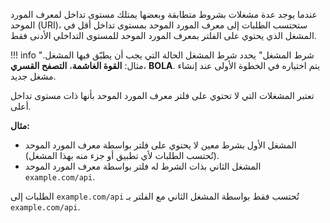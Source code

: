 عندما يوجد عدة مشغلات بشروط متطابقة وبعضها يمتلك مستوى تداخل لمعرف المورد الموحد (URI)، ستحتسب الطلبات إلى معرف المورد الموحد بمستوى تداخل أقل في المشغل الذي يحتوي على الفلتر بمعرف المورد الموحد للمستوى التداخلي الأدنى فقط.

!!! info "شرط المشغل"
    يحدد شرط المشغل الحالة التي يجب أن يطبّق فيها المشغل. مثال: **القوة الغاشمة**، **التصفح القسري**، **BOLA**. يتم اختياره في الخطوة الأولى عند إنشاء مشغل جديد.

تعتبر المشغلات التي لا تحتوي على فلتر معرف المورد الموحد بأنها ذات مستوى تداخل أعلى.

**مثال:**

* المشغل الأول بشرط معين لا يحتوي على فلتر بواسطة معرف المورد الموحد (تُحتسب الطلبات لأي تطبيق أو جزء منه بهذا المشغل).
* المشغل الثاني بذات الشرط له فلتر بواسطة معرف المورد الموحد `example.com/api`.

الطلبات إلى `example.com/api` تُحتسب فقط بواسطة المشغل الثاني مع الفلتر بـ `example.com/api`.